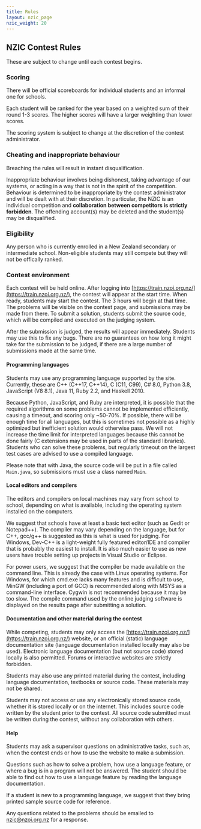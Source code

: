 ```yaml
---
title: Rules
layout: nzic_page
nzic_weight: 20
---
```


## NZIC Contest Rules

These are subject to change until each contest begins.

### Scoring

There will be official scoreboards for individual students and an informal one for schools.

Each student will be ranked for the year based on a weighted sum of their round 1-3 scores. The higher scores will have a larger weighting than lower scores.

The scoring system is subject to change at the discretion of the contest administrator.

### Cheating and inappropriate behaviour

Breaching the rules will result in instant disqualification.

Inappropriate behaviour involves being dishonest, taking advantage of our systems, or acting in a way that is not in the spirit of the competition. Behaviour is determined to be inappropriate by the contest administrator and will be dealt with at their discretion. In particular, the NZIC is an individual competition and __collaboration between competitors is strictly forbidden__. The offending account(s) may be deleted and the student(s) may be disqualified.

### Eligibility

Any person who is currently enrolled in a New Zealand secondary or intermediate school. Non-eligible students may still compete but they will not be offically ranked.

### Contest environment

Each contest will be held online. After logging into [https://train.nzoi.org.nz/](https://train.nzoi.org.nz/), the contest will appear at the start time. When ready, students may start the contest. The 3 hours will begin at that time. The problems will be visible on the contest page, and submissions may be made from there. To submit a solution, students submit the source code, which will be compiled and executed on the judging system.

After the submission is judged, the results will appear immediately. Students may use this to fix any bugs. There are no guarantees on how long it might take for the submission to be judged, if there are a large number of submissions made at the same time.

#### Programming languages

Students may use any programming language supported by the site. Currently, these are C++ (C++17, C++14), C (C11, C99), C# 8.0, Python 3.8,  JavaScript (V8 8.1), Java 11, Ruby 2.2, and Haskell 2010.

Because Python, JavaScript, and Ruby are interpreted, it is possible that the required algorithms on some problems cannot be implemented efficiently, causing a timeout, and scoring only ~50-70%. If possible, there will be enough time for all languages, but this is sometimes not possible as a highly optimized but inefficient solution would otherwise pass. We will not increase the time limit for interpreted languages because this cannot be done fairly (C extensions may be used in parts of the standard libraries). Students who can solve these problems, but regularly timeout on the largest test cases are advised to use a compiled language.

Please note that with Java, the source code will be put in a file called `Main.java`, so submissions must use a class named `Main`.

#### Local editors and compilers

The editors and compilers on local machines may vary from school to school, depending on what is available, including the operating system installed on the computers.

We suggest that schools have at least a basic text editor (such as Gedit or Notepad++). The compiler may vary depending on the language, but for C++, gcc/g++ is suggested as this is what is used for judging. For Windows, Dev-C++ is a light-weight fully featured editor/IDE and compiler that is probably the easiest to install. It is also much easier to use as new users have trouble setting up projects in Visual Studio or Eclipse.

For power users, we suggest that the compiler be made available on the command line. This is already the case with Linux operating systems. For Windows, for which cmd.exe lacks many features and is difficult to use, MinGW (including a port of GCC) is recommended along with MSYS as a command-line interface. Cygwin is not recommended because it may be too slow. The compile command used by the online judging software is displayed on the results page after submitting a solution.

#### Documentation and other material during the contest

While competing, students may only access the [https://train.nzoi.org.nz/](https://train.nzoi.org.nz/) website, or an official (static) language documentation site (language documentation installed locally may also be used). Electronic language documentation (but not source code) stored locally is also permitted. Forums or interactive websites are strictly forbidden.

Students may also use any printed material during the contest, including language documentation, textbooks or source code. These materials may not be shared.

Students may not access or use any electronically stored source code, whether it is stored locally or on the internet. This includes source code written by the student prior to the contest. All source code submitted must be written during the contest, without any collaboration with others.

#### Help

Students may ask a supervisor questions on administrative tasks, such as, when the contest ends or how to use the website to make a submission.

Questions such as how to solve a problem, how use a language feature, or where a bug is in a program will not be answered. The student should be able to find out how to use a language feature by reading the language documentation.

If a student is new to a programming language, we suggest that they bring printed sample source code for reference.

Any questions related to the problems should be emailed to <nzic@nzoi.org.nz> for a response.

